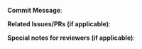 **Commit Message**:

<!--
Please write the commit message here, which
typically talks about the description / what this commit does / why we need it

Example:

This commit adds a new feature to the translator that allows it to translate
text from English to Spanish. This feature is useful for users who want to
translate text from English to Spanish.
-->

**Related Issues/PRs (if applicable)**:

<!--
Please add the related issues or PRs here.

Example:

Fixes #12345
Close #12346
Related PR: #12347
-->

**Special notes for reviewers (if applicable)**:

<!--
Please add any special notes for reviewers here.

Example:
The changes in this PR are not yet complete. I am still working on the
controller part of this feature, but I wanted to get feedback on the
filter part first.
-->


<!--
⚠️⚠️⚠️⚠️⚠️⚠️⚠️⚠️⚠️⚠️⚠️⚠️⚠️⚠️⚠️⚠️⚠️⚠️⚠️⚠️⚠️⚠️⚠️⚠️⚠️⚠️⚠️⚠️
Please make sure that at least `make precommit test` passes before submitting the PR as ready for review.
If there's anything you're unsure about, please ensure the PR is marked as a draft. For example,
draft PRs would be ideal for discussing the approach to a problem or the design of a feature.

Also, please make sure that you can check off all the items on the checklist below.

Otherwise, you might unnecessarily consume the time of the maintainers unless there's
a specific reason for not doing so.

**Checklist** (you don't need to keep in your PR description):
- [ ] The PR title follows the same format as the merged PRs.
- [ ] I have read the [CONTRIBUTING.md](../CONTRIBUTING.md) (for first-time contributors).
- [ ] I have made sure that `make precommit test` passes locally.
- [ ] I have written tests for any new line of code unless there's existing tests that cover the changes.
- [ ] I have updated the documentation accordingly.
- [ ] I am sure the coding style is consistent with the rest of the codebase.

⚠️⚠️⚠️⚠️⚠️⚠️⚠️⚠️⚠️⚠️⚠️⚠️⚠️⚠️⚠️⚠️⚠️⚠️⚠️⚠️⚠️⚠️⚠️⚠️⚠️⚠️⚠️⚠️
-->
